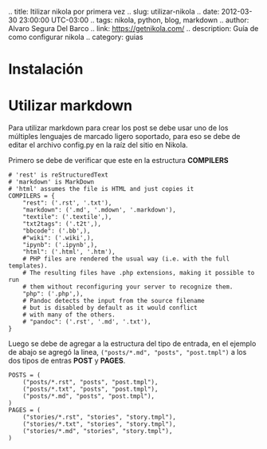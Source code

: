 .. title: Itilizar nikola por primera vez
.. slug: utilizar-nikola
.. date: 2012-03-30 23:00:00 UTC-03:00
.. tags: nikola, python, blog, markdown
.. author: Alvaro Segura Del Barco
.. link: https://getnikola.com/
.. description: Guía de como configurar nikola
.. category: guias

# Instalación

# Utilizar markdown
Para utilizar markdown para crear los post se debe usar uno de los múltiples lenguajes de marcado ligero soportado, para eso se debe de editar el archivo config.py en la raíz del sitio en Nikola.

Primero se debe de verificar que este en la estructura **COMPILERS**
```
# 'rest' is reStructuredText
# 'markdown' is MarkDown
# 'html' assumes the file is HTML and just copies it
COMPILERS = {
    "rest": ('.rst', '.txt'),
    "markdown": ('.md', '.mdown', '.markdown'),
    "textile": ('.textile',),
    "txt2tags": ('.t2t',),
    "bbcode": ('.bb',),
    #"wiki": ('.wiki',),
    "ipynb": ('.ipynb',),
    "html": ('.html', '.htm'),
    # PHP files are rendered the usual way (i.e. with the full templates).
    # The resulting files have .php extensions, making it possible to run
    # them without reconfiguring your server to recognize them.
    "php": ('.php',),
    # Pandoc detects the input from the source filename
    # but is disabled by default as it would conflict
    # with many of the others.
    # "pandoc": ('.rst', '.md', '.txt'),
}
```
Luego se debe de agregar a la estructura del tipo de entrada, en el ejemplo de abajo se agregó la linea, `("posts/*.md", "posts", "post.tmpl")` a los dos tipos de entras **POST** y **PAGES**.

```
POSTS = (
    ("posts/*.rst", "posts", "post.tmpl"),
    ("posts/*.txt", "posts", "post.tmpl"),
    ("posts/*.md", "posts", "post.tmpl"),
)
PAGES = (
    ("stories/*.rst", "stories", "story.tmpl"),
    ("stories/*.txt", "stories", "story.tmpl"),
    ("stories/*.md", "stories", "story.tmpl"),
)
```


